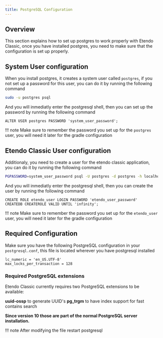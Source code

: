 ```yaml
---
title: PostgreSQL Configuration 
---
```


## Overview

This section explains how to set up postgres to work properly with Etendo Classic, once you have installed postgres, you need to make sure that the configuration is set up properly.

## System User configuration
When you install postgres, it creates a system user called `postgres`, if you not set up a password for this user, you can do it by running the following command
```bash
sudo -u postgres psql
```
And you will inmediatly enter the postgresql shell, then you can set up the password by running the following command
``` postgresql
ALTER USER postgres PASSWORD 'system_user_password';
```


!!! note
    Make sure to remember the password you set up for the `postgres` user, you will need it later for the gradle configuration

## Etendo Classic User configuration
Additionaly, you need to create a user for the etendo classic application, you can do it by running the following command
```bash
PGPASSWORD=system_user_password psql -U postgres -d postgres -h localhost
```

And you will inmediatly enter the postgresql shell, then you can create the user by running the following command
``` postgresql
CREATE ROLE etendo_user LOGIN PASSWORD 'etendo_user_password'  CREATEDB CREATEROLE VALID UNTIL 'infinity';
```
!!! note
    Make sure to remember the password you set up for the `etendo_user` user, you will need it later for the gradle configuration

## Required Configuration
Make sure you have the following PostgreSQL configuration in your `postgresql.conf`, this file is located wherever you have postgresql installed
```
lc_numeric = 'en_US.UTF-8'
max_locks_per_transaction = 128
```        

### Required PostgreSQL extensions
Etendo Classic currently requires two PostgreSQL extensions to be available:

**uuid-ossp** to generate UUID's
**pg_trgm** to have index support for fast contains search

**Since version 10 those are part of the normal PostgreSQL server installation.**

!!! note
    After modifying the file restart postgresql
